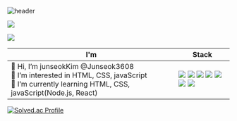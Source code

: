 
![header](https://capsule-render.vercel.app/api?type=slice&color=auto&height=300&section=header&text=Junseok-kim%20&fontSize=90)

<a href="https://lkfkimschool.tistory.com/"><img src = "https://img.shields.io/static/v1?label=Blog&message=Tistory&color=white"/></a>

<a href="#"><img src = "https://img.shields.io/static/v1?label=Email&message=myjunee3608@gmail.com&color=white"/></a>

|I'm|Stack|
|---|---|
|👋 Hi, I’m junseokKim @Junseok3608<br>👀 I’m interested in HTML, CSS, javaScript<br>🌱 I’m currently learning HTML, CSS, javaScript(Node.js, React) | <img src="https://img.shields.io/badge/HTML-E34F26?style=flat-square&logo=html&logoColor=white"/> <img src="https://img.shields.io/badge/CSS-1572B6?style=flat-square&logo=css&logoColor=white"/> <img src="https://img.shields.io/badge/JAVASCRIPT-F7DF1E?style=flat-square&logo=javascript&logoColor=white"/> <img src="https://img.shields.io/badge/Nodejs-339933?style=flat-square&logo=nodejs&logoColor=white"/> <img src="https://img.shields.io/badge/React-61DAFB?style=flat-square&logo=react&logoColor=white"/> <img src="https://img.shields.io/badge/MongoDB-47A248?style=flat-square&logo=mongodb&logoColor=white"/> <img src="https://img.shields.io/badge/Git-F05032?style=flat-square&logo=git&logoColor=white"/>|


[![Solved.ac Profile](http://mazassumnida.wtf/api/generate_badge?boj=myjunee3608)](https://solved.ac/myjunee3608)

